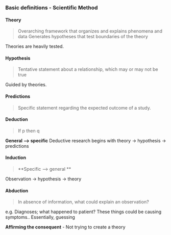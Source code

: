 ### Basic definitions - Scientific Method
#### Theory
> Overarching framework that organizes and explains phenomena and data
> Generates hypotheses that test boundaries of the theory

Theories are heavily tested.

#### Hypothesis
> Tentative statement about a relationship, which may or may not be true

Guided by theories. 

#### Predictions
> Specific statement regarding the expected outcome of a study. 

#### Deduction
> If p then q

**General --> specific**
Deductive research begins with theory -> hypothesis -> predictions

#### Induction
> **Specific --> general **

Observation -> hypothesis -> theory

#### Abduction
> In absence of information, what could explain an observation? 

e.g. Diagnoses; what happened to patient? These things could be causing symptoms.. 
Essentially, guessing

**Affirming the consequent** - Not trying to create a theory